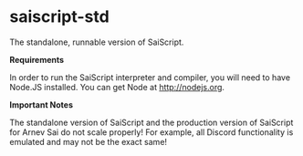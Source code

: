 # saiscript-std
The standalone, runnable version of SaiScript.

**Requirements**

In order to run the SaiScript interpreter and compiler, you will need to have Node.JS installed. You can get Node at http://nodejs.org.

**Important Notes**

The standalone version of SaiScript and the production version of SaiScript for Arnev Sai do not scale properly! For example, all Discord functionality is emulated and may not be the exact same!
